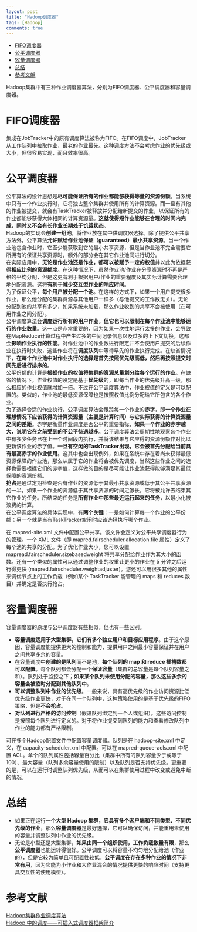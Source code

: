 ```yaml
---
layout: post
title: "Hadoop调度器"
tags: [Hadoop]
comments: true
---
```


* [FIFO调度器](#fifo调度器)
* [公平调度器](#公平调度器)
* [容量调度器](#容量调度器)
* [总结](#总结)
* [参考文献](#参考文献)

Hadoop集群中有三种作业调度器算法，分别为FIFO调度器、公平调度器和容量调度器。   
# FIFO调度器
集成在JobTracker中的原有调度算法被称为FIFO。在FIFO调度中，JobTracker从工作队列中拉取作业，最老的作业最先。这种调度方法不会考虑作业的优先级或大小，但很容易实现，而且效率很高。
# 公平调度器
公平算法的设计思想是**尽可能保证所有的作业都能够获得等量的资源份额**。当系统中只有一个作业执行时，它将独占整个集群并使用所有的计算资源。而一旦有其他的作业被提交，就会有TaskTracker被释放并分配给新提交的作业，以保证所有的作业都能够获得大体相同的计算资源量。**这就使得短作业能够在合理的时间内完成，同时又不会有长作业长期处于饥饿状态**。   
Hadoop的实现会**创建一组池**，将作业放在其中供调度器选择。除了提供公平共享方法外，公平算法**允许赋给作业池保证（guaranteed）最小共享资源**。当一个作业池包含作业时，它至少能获取到它的最小共享资源，但是当作业池不完全需要它所拥有的保证共享资源时，额外的部分会在其它作业池间进行切分。   
在实际应用中，**无论是作业池还是作业，都可以被赋予一定的权值**并以此为依据获得**相应比例的资源额度**。在这种情况下，虽然作业池/作业在分享资源时不再是严格的平均分配，但是这更有利于根据用户/作业的重要程度及其实际计算需要合理地分配资源。这将**有利于减少交互型作业的响应时间**。   
为了保证公平，**每个用户被分配一个池**。在这样的方式下，如果一个用户提交很多作业，那么他分配的集群资源与其他用户一样多（与他提交的工作数无关）。无论分配到池的共享有多少，如果系统未加载，那么作业收到的共享不会被使用（在可用作业之间分配）。   
公平调度算法会**调度运行所有的用户作业，但它也可以限制在每个作业池中能够运行的作业数量**。这一点是非常重要的，因为如果一次性地运行太多的作业，会导致在MapReduce计算过程中产生过多的中间记录信息以及过多的上下文切换，这都会**影响作业执行的性能**。对作业池中的作业数进行限定并不会使用户提交的后续作业在执行时失败，这些作业将在**调度队列**中等待早先的作业执行完成。在缺省情况下，**在每个作业池中对作业执行的选择是首先按照优先级高低，然后再按照提交时间先后进行排序的**。   
公平份额的计算是**根据作业的权值将集群的资源总量划分给各个运行的作业**。在缺省的情况下，作业权值的设定是基于**优先级**的，即每当作业的优先级升高一级，那么相应的作业权值就增加一倍。不过在公平调度算法中，作业权值的定义是可以配置的。类似的，作业池的最低资源保障也是按照权值比例分配给它所包含的各个作业。   
为了选择合适的作业执行，公平调度算法会跟踪每一个作业的**赤字**，即**一个作业在理想情况下应该获得的计算资源量（主要是计算时间）与它实际获得的计算资源量之间的差距**。赤字是衡量作业调度是否公平的重要指标，**如果一个作业的赤字越大，说明它在之前受到的不公平待遇越多**。公平调度算法会周期性地观察各个作业中有多少任务已在上一个时间段内执行，并将该结果与它应得的资源份额作对比以更新该作业的赤字值。**一旦有空闲的TaskTracker出现，它会被首先分配给当前具有最高赤字的作业使用**。这其中也会出现例外，如果在系统中存在着尚未获得最低资源保障的作业池，那么从属于它的作业将会被优先调度，当然这些作业之间的选择也需要根据它们的赤字值，这样做的目的是尽可能让作业池获得能够满足其最低保障的资源份额。   
**抢占**是通过定期检查是否有作业的资源低于其最小共享资源或低于其公平共享资源的一半，如果一个作业的资源低于其共享资源的时间足够长，它将被允许去结束其它作业的任务。所结束的任务是**所有作业中那些最近运行起来的任务**，以最小化被浪费的计算。   
在公平调度算法的具体实现中，有**两个关键**：一是如何计算每一个作业的公平份额；另一个就是当有TaskTracker空闲时应该选择执行哪个作业。    

在 mapred-site.xml 文件中配置公平共享。该文件会定义对公平共享调度器行为的管理。一个 XML 文件（即 mapred.fairscheduler.allocation.file 属性）定义了每个池的共享的分配。为了优化作业大小，您可以设置 mapread.fairscheduler.sizebasedweight 将共享分配给作业作为其大小的函数。还有一个类似的属性可以通过调整作业的权重让更小的作业在 5 分钟之后运行得更快 (mapred.fairscheduler.weightadjuster)。您还可以用很多其他的属性来调优节点上的工作负载（例如某个 TaskTracker 能管理的 maps 和 reduces 数目）并确定是否执行抢占。

# 容量调度器
容量调度器的原理与公平调度器有些相似，但也有一些区别。
- **容量调度适用于大型集群，它们有多个独立用户和目标应用程序**。由于这个原因，容量调度能提供更大的控制和能力，提供用户之间最小容量保证并在用户之间共享多余的容量。   
- 在容量调度中**创建的是队列**而不是池，**每个队列的 map 和 reduce 插槽数都可以配置**。每个队列都会分配一个**保证容量**（集群的总容量是每个队列容量之和）。队列处于监控之下；**如果某个队列未使用分配的容量，那么这些多余的容量会被临时分配到其他队列中**。    
- **可以调整队列中作业的优先级**。一般来说，具有高优先级的作业访问资源比低优先级作业更快，对于在同一个队列中，这种策略使用的是基于优先级的FIFO策略，但是**不会抢占**。   
- **对队列进行严格的访问控制**（假设队列绑定到一个人或组织）。这些访问控制是按照每个队列进行定义的。对于将作业提交到队列的能力和查看修改队列中作业的能力都有严格限制。   

可在多个Hadoop配置文件中配置容量调度器。队列是在 hadoop-site.xml 中定义，在 capacity-scheduler.xml 中配置。可以在 mapred-queue-acls.xml 中配置 ACL。单个的队列属性包括容量百分比（集群中所有的队列容量少于或等于 100）、最大容量（队列多余容量使用的限制）以及队列是否支持优先级。更重要的是，可以在运行时调整队列优先级，从而可以在集群使用过程中改变或避免中断的情况。

# 总结
- 如果正在运行一个**大型 Hadoop 集群，它具有多个客户端和不同类型、不同优先级的作业**，那么**容量调度器**是最好选择，它可以确保访问，并能重用未使用的容量并调整队列中作业的优先级。
- 无论是小型还是大型集群，**如果由同一个组织使用，工作负载数量有限**，那么**公平调度器**也能运转得很好。公平调度可以将容量不均匀地分配给池（作业的），但是它较为简单且可配置性较低。**公平调度在存在多种作业的情况下非常有用**，因为它能为小作业和大作业混合的情况提供更快的响应时间（支持更具交互性的使用模型）。

# 参考文献
[Hadoop集群作业调度算法](https://blog.csdn.net/chen_jp/article/details/7983076)    
[Hadoop 中的调度——可插入式调度器框架简介](https://www.ibm.com/developerworks/cn/opensource/os-hadoop-scheduling/)
